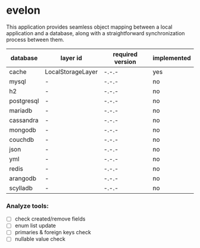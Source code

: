 # evelon
This application provides seamless object mapping between a local application and a database, along with a straightforward synchronization process between them.

| database   | layer id          | required version | implemented |
|------------|-------------------|------------------|-------------|
| cache      | LocalStorageLayer | -.-.-            | yes         |
| mysql      | -                 | -.-.-            | no          |
| h2         | -                 | -.-.-            | no          |
| postgresql | -                 | -.-.-            | no          |
| mariadb    | -                 | -.-.-            | no          |
| cassandra  | -                 | -.-.-            | no          |
| mongodb    | -                 | -.-.-            | no          |
| couchdb    | -                 | -.-.-            | no          |
| json       | -                 | -.-.-            | no          |
| yml        | -                 | -.-.-            | no          |
| redis      | -                 | -.-.-            | no          |
| arangodb   | -                 | -.-.-            | no          |
| scylladb   | -                 | -.-.-            | no          |


### Analyze tools:

- [ ] check created/remove fields
- [ ] enum list update
- [ ] primaries & foreign keys check
- [ ] nullable value check 